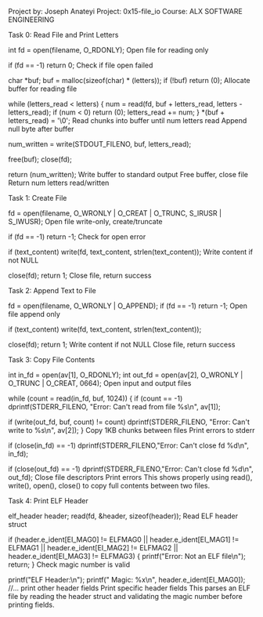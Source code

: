 Project by: Joseph Anateyi 
Project: 0x15-file_io
Course: ALX SOFTWARE ENGINEERING


Task 0: Read File and Print Letters


int fd = open(filename, O_RDONLY);
Open file for reading only


if (fd == -1)
  return 0;
Check if file open failed


char *buf;
buf = malloc(sizeof(char) * (letters));
if (!buf)
  return (0);
Allocate buffer for reading file


while (letters_read < letters)
{
  num = read(fd, buf + letters_read, letters - letters_read);
  if (num < 0)
    return (0);
  letters_read += num;
}
*(buf + letters_read) = '\0';
Read chunks into buffer until num letters read
Append null byte after buffer


num_written = write(STDOUT_FILENO, buf, letters_read);

free(buf);
close(fd);

return (num_written);
Write buffer to standard output
Free buffer, close file
Return num letters read/written

Task 1: Create File


fd = open(filename, O_WRONLY | O_CREAT | O_TRUNC, S_IRUSR | S_IWUSR);
Open file write-only, create/truncate


if (fd == -1)
  return -1;
Check for open error


if (text_content)
  write(fd, text_content, strlen(text_content));
Write content if not NULL


close(fd);
return 1;
Close file, return success

Task 2: Append Text to File


fd = open(filename, O_WRONLY | O_APPEND);
if (fd == -1)
  return -1;
Open file append only


if (text_content)
  write(fd, text_content, strlen(text_content));

close(fd);
return 1;
Write content if not NULL
Close file, return success

Task 3: Copy File Contents


int in_fd = open(av[1], O_RDONLY);
int out_fd = open(av[2], O_WRONLY | O_TRUNC | O_CREAT, 0664);
Open input and output files


while (count = read(in_fd, buf, 1024))
{
  if (count == -1)
    dprintf(STDERR_FILENO, "Error: Can't read from file %s\n", av[1]);       

  if (write(out_fd, buf, count) != count)
    dprintf(STDERR_FILENO, "Error: Can't write to %s\n", av[2]);
}
Copy 1KB chunks between files
Print errors to stderr


if (close(in_fd) == -1)
  dprintf(STDERR_FILENO,"Error: Can't close fd %d\n", in_fd);

if (close(out_fd) == -1)
  dprintf(STDERR_FILENO,"Error: Can't close fd %d\n", out_fd);
Close file descriptors
Print errors
This shows properly using read(), write(), open(), close() to copy full contents between two files.

Task 4: Print ELF Header


elf_header header;
read(fd, &header, sizeof(header));
Read ELF header struct

if (header.e_ident[EI_MAG0] != ELFMAG0 || 
    header.e_ident[EI_MAG1] != ELFMAG1 ||
    header.e_ident[EI_MAG2] != ELFMAG2 || 
    header.e_ident[EI_MAG3] != ELFMAG3)
{
  printf("Error: Not an ELF file\n");
  return;
}
Check magic number is valid


printf("ELF Header:\n");
printf("  Magic:   %x\n", header.e_ident[EI_MAG0]);
//... print other header fields
Print specific header fields
This parses an ELF file by reading the header struct and validating the magic number before printing fields.
